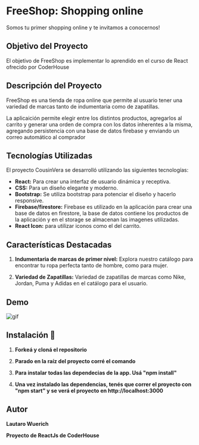 # FreeShop: Shopping online

Somos tu primer shopping online y te invitamos a conocernos!

## Objetivo del Proyecto

El objetivo de FreeShop es implementar lo aprendido en el curso de React ofrecido por CoderHouse

## Descripción del Proyecto

FreeShop es una tienda de ropa online que permite al usuario tener una variedad de marcas tanto de indumentaria como de zapatillas.

La aplicaición permite elegir entre los distintos productos, agregarlos al carrito y generar una orden de compra con los datos inherentes a la misma, agregando persistencia con una base de datos firebase y enviando un correo automático al comprador

## Tecnologías Utilizadas

El proyecto CousinVera se desarrolló utilizando las siguientes tecnologías:

- **React:** Para crear una interfaz de usuario dinámica y receptiva.
- **CSS:** Para un diseño elegante y moderno.
- **Bootstrap:** Se utiliza bootstrap para potenciar el diseño y hacerlo responsive.
- **Firebase/firestore:** Firebase es utilizado en la aplicación para crear una base de datos en firestore, la base de datos contiene los productos de la aplicación y en el storage se almacenan las imagenes utilizadas.
- **React Icon:** para utilizar iconos como el del carrito.

## Características Destacadas

1. **Indumentaria de marcas de primer nivel:** Explora nuestro catálogo para encontrar tu ropa perfecta tanto de hombre, como para mujer.

2. **Variedad de Zapatillas:** Variedad de zapatillas de marcas como Nike, Jordan, Puma y Adidas en el catálogo para el usuario.

## Demo

<img src="../proyecto-reactjs/public/assets/proyectoFinal.gif" alt="gif">

## Instalación 🔧

1. **Forkeá y cloná el repositorio​**

2. **Parado en la raíz del proyecto corré el comando**

3. **​Para instalar todas las dependecias de la app. Usá​ "npm install"**

4. **Una vez instalado las dependencias, tenés que correr el proyecto con "npm start" y se verá el proyecto en http://localhost:3000**

## Autor

**Lautaro Wuerich**

**Proyecto de ReactJs de CoderHouse**



